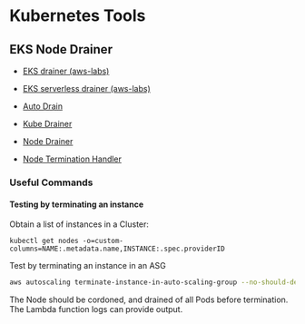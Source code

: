 # Kubernetes Tools

## EKS Node Drainer

- [EKS drainer (aws-labs)](https://github.com/ik-kubernetes/amazon-k8s-node-drainer)
- [EKS serverless drainer (aws-labs)](https://github.com/ik-kubernetes/amazon-eks-serverless-drainer)
- [Auto Drain](https://github.com/ik-kubernetes/eks-auto-drain)
- [Kube Drainer](https://github.com/ik-kubernetes/kubedrainer)
- [Node Drainer](https://github.com/ik-kubernetes/node-drainer)

- [Node Termination Handler](https://github.com/aws/aws-node-termination-handler)

### Useful Commands

#### Testing by terminating an instance

Obtain a list of instances in a Cluster:

`kubectl get nodes -o=custom-columns=NAME:.metadata.name,INSTANCE:.spec.providerID `

Test by terminating an instance in an ASG

```bash
aws autoscaling terminate-instance-in-auto-scaling-group --no-should-decrement-desired-capacity --instance-id <instance id>
```

The Node should be cordoned, and drained of all Pods before termination. The Lambda function logs can provide output.
